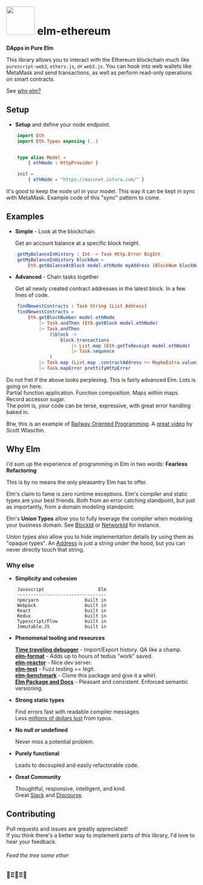 # <img src="https://cdn.rawgit.com/cmditch/elm-ethereum/master/elm-ethereum-logo.svg" width="75"> elm-ethereum

**DApps in Pure Elm**

This library allows you to interact with the Ethereum blockchain much like `purescript-web3`, `ethers.js`, or `web3.js`.
You can hook into web wallets like MetaMask and send transactions, as well as perform read-only operations on smart contracts.

See [why elm?](#why-elm)

## Setup

- **Setup** and define your node endpoint.

```elm
    import Eth
    import Eth.Types exposing (..)


    type alias Model =
        { ethNode : HttpProvider }

    init =
        { ethNode = "https://mainnet.infura.com/" }
```

  It's good to keep the node url in your model. This way it can be kept in sync with MetaMask.
  Example code of this "sync" pattern to come.

## Examples

- **Simple** - Look at the blockchain

    Get an account balance at a specific block height.

```elm
    getMyBalanceInHistory : Int -> Task Http.Error BigInt
    getMyBalanceInHistory blockNum =
        Eth.getBalanceAtBlock model.ethNode myAddress (BlockNum blockNum)
```

- **Advanced** - Chain tasks together

    Get all newly created contract addresses in the latest block. In a few lines of code.  

```elm
    findNewestContracts : Task String (List Address)
    findNewestContracts =
        Eth.getBlockNumber model.ethNode
            |> Task.andThen (Eth.getBlock model.ethNode)
            |> Task.andThen
                (\block ->
                    block.transactions
                        |> List.map (Eth.getTxReceipt model.ethNode)
                        |> Task.sequence
                )
            |> Task.map (List.map .contractAddress >> MaybeExtra.values)
            |> Task.mapError prettifyHttpError
```  

Do not fret if the above looks perplexing. This is fairly advanced Elm. Lots is going on here.  
Partial function application. Function composition. Maps within maps. Record accessor sugar.  
The point is, your code can be terse, expressive, with great error handling baked in.  

Btw, this is an example of [Railway Oriented Programming](https://fsharpforfunandprofit.com/rop/). A [great video](https://vimeo.com/113707214) by Scott Wlaschin.  

## Why Elm

I'd sum up the experience of programming in Elm in two words: **Fearless Refactoring**

This is by no means the only pleasantry Elm has to offer.

Elm's claim to fame is zero runtime exceptions. Elm's compiler and static types are your best friends. Both from an error catching standpoint, but just as importantly, from a domain modeling standpoint.  

Elm's **Union Types** allow you to fully leverage the compiler when modeling your business domain. See [BlockId](http://package.elm-lang.org/packages/cmditch/elm-ethereum/latest/Eth-Types#BlockId) or [NetworkId](http://package.elm-lang.org/packages/cmditch/elm-ethereum/latest/Eth-Net#NetworkId) for instance.  

Union types also allow you to hide implementation details by using them as "opaque types". An [Address](https://github.com/cmditch/elm-ethereum/blob/master/src/Internal/Types.elm#L4) is just a string under the hood, but you can never directly touch that string.

### Why else

- **Simplicity and cohesion**

```text
    Javascript                    Elm
    ---------------------------------
    npm/yarn                 built in
    Webpack                  built in
    React                    built in
    Redux                    built in
    Typescript/Flow          built in
    Immutable.JS             built in
```

- **Phenomenal tooling and resources**

     [**Time traveling debugger**](http://elm-lang.org/blog/the-perfect-bug-report) - Import/Export history. QA like a champ.  
     [**elm-format**](https://github.com/avh4/elm-format) - Adds up to hours of tedius "work" saved.  
     [**elm-reactor**](https://github.com/elm-lang/elm-reactor) - Nice dev server.  
     [**elm-test**](http://package.elm-lang.org/packages/elm-community/elm-test/latest) - Fuzz testing == legit.  
     [**elm-benchmark**](http://package.elm-lang.org/packages/BrianHicks/elm-benchmark/latest) - Clone this package and give it a whirl.  
     [**Elm Package and Docs**](http://package.elm-lang.org/) - Pleasant and consistent. Enforced semantic versioning.  

- **Strong static types**

     Find errors fast with readable compiler messages.  
     Less [millions of dollars lost](https://twitter.com/a_ferron/status/892350579162439681?lang=en) from typos.

- **No null or undefined**

     Never miss a potential problem.

- **Purely functional**

     Leads to decoupled and easily refactorable code.

- **Great Community**

     Thoughtful, responsive, intelligent, and kind.  
     Great [Slack](https://elmlang.herokuapp.com/) and [Discourse](https://discourse.elm-lang.org/).

## Contributing

Pull requests and issues are greatly appreciated!  
If you think there's a better way to implement parts of this library, I'd love to hear your feedback.


###### Feed the tree some ether
### 🌳Ξ🌳Ξ🌳